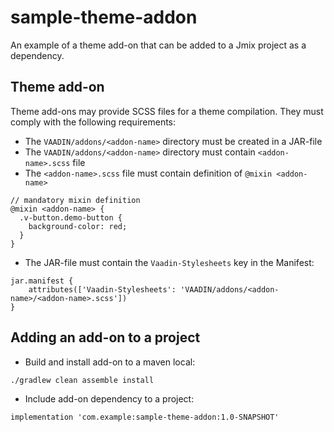 # sample-theme-addon

An example of a theme add-on that can be added to a Jmix project as a dependency.

## Theme add-on

Theme add-ons may provide SCSS files for a theme compilation. They must comply with the following requirements:

* The `VAADIN/addons/<addon-name>` directory must be created in a JAR-file
* The `VAADIN/addons/<addon-name>` directory must contain `<addon-name>.scss` file
* The `<addon-name>.scss` file must contain definition of `@mixin <addon-name>`

```
// mandatory mixin definition
@mixin <addon-name> {
  .v-button.demo-button {
    background-color: red;
  }
}
```

* The JAR-file must contain the `Vaadin-Stylesheets` key in the Manifest:

```
jar.manifest {
    attributes(['Vaadin-Stylesheets': 'VAADIN/addons/<addon-name>/<addon-name>.scss'])
}
```

## Adding an add-on to a project

* Build and install add-on to a maven local:

```
./gradlew clean assemble install
```

* Include add-on dependency to a project:

```
implementation 'com.example:sample-theme-addon:1.0-SNAPSHOT'
```
